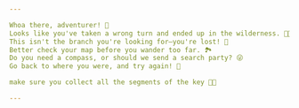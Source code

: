 ```yaml
---

Whoa there, adventurer! 🚫
Looks like you've taken a wrong turn and ended up in the wilderness. 🌲🔴
This isn't the branch you're looking for—you're lost! 🧭
Better check your map before you wander too far. 🏞️
Do you need a compass, or should we send a search party? 😜
Go back to where you were, and try again! 👀

make sure you collect all the segments of the key 🔑✨

---
```

